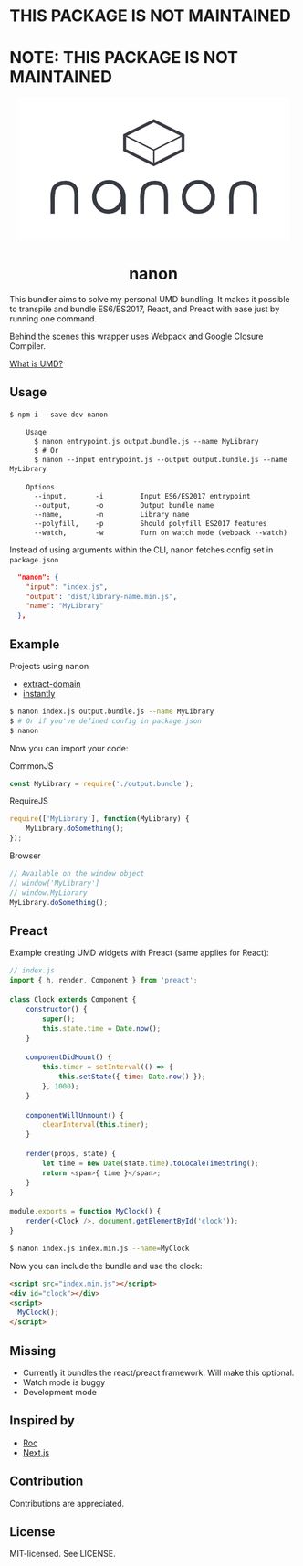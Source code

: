 # THIS PACKAGE IS NOT MAINTAINED
# NOTE: THIS PACKAGE IS NOT MAINTAINED

<p align="center">
  <img src="https://raw.githubusercontent.com/bjarneo/nanon/master/logo-white.png" alt="nanon">
</p>

<h1 align="center">
    nanon
</h1>

This bundler aims to solve my personal UMD bundling. It makes it possible to transpile and bundle ES6/ES2017, React, and Preact with ease just by running one command.

Behind the scenes this wrapper uses Webpack and Google Closure Compiler.

[What is UMD?](https://github.com/umdjs/umd)

Usage
--

```js
$ npm i --save-dev nanon
```

```
    Usage
      $ nanon entrypoint.js output.bundle.js --name MyLibrary
      $ # Or 
      $ nanon --input entrypoint.js --output output.bundle.js --name MyLibrary

    Options
      --input,       -i         Input ES6/ES2017 entrypoint
      --output,      -o         Output bundle name
      --name,        -n         Library name
      --polyfill,    -p         Should polyfill ES2017 features
      --watch,       -w         Turn on watch mode (webpack --watch)
```

Instead of using arguments within the CLI, nanon fetches config set in `package.json`
```json
  "nanon": {
    "input": "index.js",
    "output": "dist/library-name.min.js",
    "name": "MyLibrary"
  },
```

Example
--
Projects using nanon
* [extract-domain](https://github.com/bjarneo/extract-domain)
* [instantly](https://github.com/bjarneo/instantly)

```bash
$ nanon index.js output.bundle.js --name MyLibrary
$ # Or if you've defined config in package.json
$ nanon
```

Now you can import your code:  

CommonJS
```js
const MyLibrary = require('./output.bundle');
```

RequireJS
```js
require(['MyLibrary'], function(MyLibrary) {
    MyLibrary.doSomething();
});
```

Browser
```js
// Available on the window object
// window['MyLibrary']
// window.MyLibrary
MyLibrary.doSomething();
```

Preact
--
Example creating UMD widgets with Preact (same applies for React):
```js
// index.js
import { h, render, Component } from 'preact';

class Clock extends Component {
    constructor() {
        super();
        this.state.time = Date.now();
    }

    componentDidMount() {
        this.timer = setInterval(() => {
            this.setState({ time: Date.now() });
        }, 1000);
    }

    componentWillUnmount() {
        clearInterval(this.timer);
    }

    render(props, state) {
        let time = new Date(state.time).toLocaleTimeString();
        return <span>{ time }</span>;
    }
}

module.exports = function MyClock() {
    render(<Clock />, document.getElementById('clock'));
}
```

```bash
$ nanon index.js index.min.js --name=MyClock
```

Now you can include the bundle and use the clock:
```html
<script src="index.min.js"></script>
<div id="clock"></div>
<script>
  MyClock();
</script>
``` 

Missing
--

* Currently it bundles the react/preact framework. Will make this optional.
* Watch mode is buggy
* Development mode

Inspired by
--
* [Roc](https://github.com/rocjs/roc)
* [Next.js](https://github.com/zeit/next.js)

Contribution
--
Contributions are appreciated.

License
--
MIT-licensed. See LICENSE.

